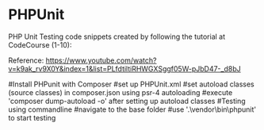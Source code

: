 # PHPUnit
PHP Unit Testing code snippets created by following the tutorial at CodeCourse (1-10):

Reference: 
https://www.youtube.com/watch?v=k9ak_rv9X0Y&index=1&list=PLfdtiltiRHWGXSggf05W-pJbD47-_d8bJ

#Install PHPunit with Composer
#set up PHPUnit.xml
#set autoload classes (source classes) in composer.json using psr-4 autoloading
#execute 'composer dump-autoload -o' after setting up autoload classes
#Testing using commandline
 #navigate to the base folder
 #use '.\vendor\bin\phpunit' to start testing
